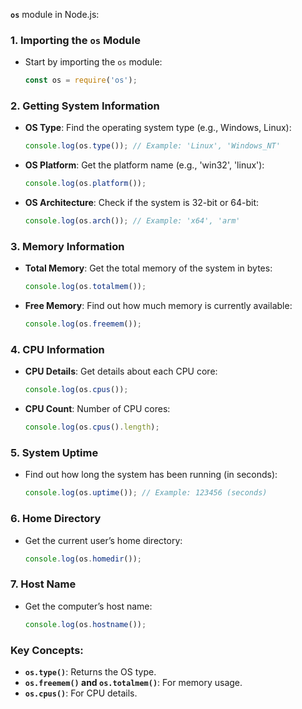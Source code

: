 **`os`** module in Node.js:

### 1. **Importing the `os` Module**
- Start by importing the `os` module:
  ```js
  const os = require('os');
  ```

### 2. **Getting System Information**
- **OS Type**: Find the operating system type (e.g., Windows, Linux):
  ```js
  console.log(os.type()); // Example: 'Linux', 'Windows_NT'
  ```

- **OS Platform**: Get the platform name (e.g., 'win32', 'linux'):
  ```js
  console.log(os.platform());
  ```

- **OS Architecture**: Check if the system is 32-bit or 64-bit:
  ```js
  console.log(os.arch()); // Example: 'x64', 'arm'
  ```

### 3. **Memory Information**
- **Total Memory**: Get the total memory of the system in bytes:
  ```js
  console.log(os.totalmem());
  ```

- **Free Memory**: Find out how much memory is currently available:
  ```js
  console.log(os.freemem());
  ```

### 4. **CPU Information**
- **CPU Details**: Get details about each CPU core:
  ```js
  console.log(os.cpus());
  ```

- **CPU Count**: Number of CPU cores:
  ```js
  console.log(os.cpus().length);
  ```

### 5. **System Uptime**
- Find out how long the system has been running (in seconds):
  ```js
  console.log(os.uptime()); // Example: 123456 (seconds)
  ```

### 6. **Home Directory**
- Get the current user’s home directory:
  ```js
  console.log(os.homedir());
  ```

### 7. **Host Name**
- Get the computer’s host name:
  ```js
  console.log(os.hostname());
  ```

### Key Concepts:
- **`os.type()`**: Returns the OS type.
- **`os.freemem()` and `os.totalmem()`**: For memory usage.
- **`os.cpus()`**: For CPU details.

